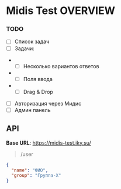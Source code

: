 # Midis Test OVERVIEW

### TODO

- [ ] Список задач
- [ ] Задачи:
- - [ ] Несколько вариантов ответов
- - [ ] Поля ввода
- - [ ] Drag & Drop
- [ ] Авторизация через Мидис
- [ ] Админ панель

## API

**Base URL**: https://midis-test.iky.su/

> /user

```json
{
  "name": "ФИО",
  "group": "Группа-X"
}
```

